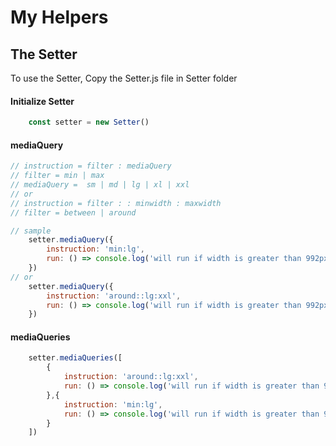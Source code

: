 

# My Helpers


## The Setter 

To use the Setter, Copy the Setter.js file in Setter folder

#### Initialize Setter
```javascript
    const setter = new Setter()
```
#### mediaQuery
```javascript
// instruction = filter : mediaQuery
// filter = min | max 
// mediaQuery =  sm | md | lg | xl | xxl
// or 
// instruction = filter : : minwidth : maxwidth
// filter = between | around 

// sample 
    setter.mediaQuery({
        instruction: 'min:lg',
        run: () => console.log('will run if width is greater than 992px')
    })
// or 
    setter.mediaQuery({
        instruction: 'around::lg:xxl',
        run: () => console.log('will run if width is greater than 992px and less than 1400px')
    })
```
#### mediaQueries
```javascript
    setter.mediaQueries([
        {
            instruction: 'around::lg:xxl',
            run: () => console.log('will run if width is greater than 992px and less than 1400px')
        },{
            instruction: 'min:lg',
            run: () => console.log('will run if width is greater than 992px')
        }
    ])
```